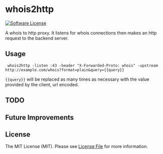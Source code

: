 whois2http
==============

[![Software License][ico-license]](LICENSE.md)

A whois to http proxy. It listens for whois connections then makes an http request to the backend server.

Usage
-----

     whois2http -listen :43 -header "X-Forwarded-Proto: whois" -upstream http://example.com/whois?format=plain&query={{query}}

`{{query}}` will be replaced as many times as necessary with the value provided by the client, url encoded.

TODO
----


Future Improvements
-------------------

License
-------

The MIT License (MIT). Please see [License File](LICENSE.md) for more information.

[ico-license]: https://img.shields.io/badge/license-MIT-brightgreen.svg?style=flat-square
